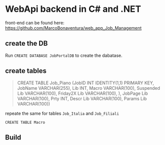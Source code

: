 # WebApi backend in C# and .NET
front-end can be found here: https://github.com/MarcoBonaventura/web_app_Job_Management

## create the DB
Run `CREATE DATABASE JobPortalDB` to create the dabatase.

## create  tables

>CREATE TABLE Job_Piano 
>(JobID INT IDENTITY(1,1) PRIMARY KEY, 
>JobName VARCHAR(255), 
>Lib INT, 
>Macro VARCHAR(100), 
>Suspended Lib VARCHAR(100), 
>Friday2X Lib VARCHAR(100), ),
>JobPage Lib VARCHAR(100),
>Prty INT,
>Descr Lib VARCHAR(100),
>Params Lib VARCHAR(100))

repeate the same for tables `Job_Italia` and `Job_Filiali`

`CREATE TABLE Macro`  

## Build

